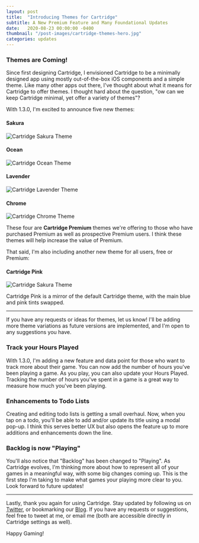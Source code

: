 ```yaml
---
layout: post
title:  "Introducing Themes for Cartridge"
subtitle: A New Premium Feature and Many Foundational Updates
date:   2020-08-23 00:00:00 -0400
thumbnail: "/post-images/cartridge-themes-hero.jpg"
categories: updates
---
```


### Themes are Coming!

Since first designing Cartridge, I envisioned Cartridge to be a minimally designed app using mostly out-of-the-box iOS components
and a simple theme. Like many other apps out there, I've thought about what it means for Cartridge to offer themes. I thought hard about the question, "ow can we keep Cartridge minimal, yet offer a variety of themes"?

With 1.3.0, I'm excited to announce five new themes:

#### Sakura

![Cartridge Sakura Theme](/post-images/theme-sakura.png)

#### Ocean

![Cartridge Ocean Theme](/post-images/theme-ocean.png)

#### Lavender

![Cartridge Lavender Theme](/post-images/theme-lavender.png)

#### Chrome

![Cartridge Chrome Theme](/post-images/theme-chrome.png)

These four are **Cartridge Premium** themes we're offering to those who have purchased Premium as well as prospective Premium users. I think these themes will help increase the value of Premium.

That said, I'm also including another new theme for all users, free or Premium:

#### Cartridge Pink

![Cartridge Sakura Theme](/post-images/theme-cartridge-pink.png)

Cartridge Pink is a mirror of the default Cartridge theme, with the main blue and pink tints swapped.

---

If you have any requests or ideas for themes, let us know! I'll be adding more theme variations as future versions are implemented, and I'm open to any suggestions you have.

### Track your Hours Played

With 1.3.0, I'm adding a new feature and data point for those who want to track more about their game. You can now add the number of hours you've been playing a game. As you play, you can also update your Hours Played. Tracking the number of hours you've spent in a game is a great way to measure how much you've been playing.

### Enhancements to Todo Lists

Creating and editing todo lists is getting a small overhaul. Now, when you tap on a todo, you'll be able to add and/or update its title using a modal pop-up. I think this serves better UX but also opens the feature up to more additions and enhancements down the line.

### Backlog is now "Playing"

You'll also notice that "Backlog" has been changed to "Playing". As Cartridge evolves, I'm thinking more about how to represent all of your games in a meaningful way, with some big changes coming up. This is the first step I'm taking to make what games your playing more clear to you. Look forward to future updates!

---

Lastly, thank you again for using Cartridge. Stay updated by following us on [Twitter](https://twitter.com/Cartridge_App), or bookmarking our [Blog](https://pixelatedcontroller.com/blog). If you have any requests or suggestions, feel free to tweet at me, or email me (both are accessible directly in Cartridge settings as well).

Happy Gaming!
